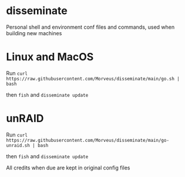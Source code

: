 # disseminate

Personal shell and environment conf files and commands, used when building new machines

# Linux and MacOS
Run 
```curl https://raw.githubusercontent.com/Morveus/disseminate/main/go.sh | bash``` 

then `fish` and `disseminate update`

# unRAID
Run 
```curl https://raw.githubusercontent.com/Morveus/disseminate/main/go-unraid.sh | bash```

then `fish` and `disseminate update`

All credits when due are kept in original config files
